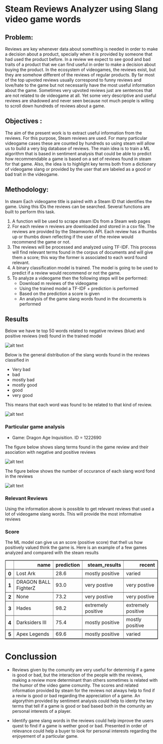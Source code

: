 # Steam Reviews Analyzer using Slang video game words

## Problem: 

Reviews are key whenever data about something is needed in order to make a decision about a product, specially when it is provided by someone that had used the product before.
In a review we expect to see good and bad traits of a product that we can find useful in order to make a decision about buying the product.
In the ecosystem of videogames, the reviews exist, but they are somehow different of the reviews of regular products.
By far most of the top upvoted reviews usually correspond to funny reviews and love/hate to the game but not necessarily have the most useful information about the game. Sometimes very upvoted reviews just are sentences that are not related to de videogame at all. Yet some very descriptive and useful reviews are shadowed and never seen because not much people is willing to scroll down hundreds of reviews about a game.

## Objectives : 

The aim of the present work is to extract useful information from the reviews. For this purpose, Steam reviews are used. For many particular videogame cases these are counted by hundreds so using steam will allow us to build a very big database of reviews. 
The main idea is to train a ML algorithm that is based in sentiment analysis that could be able to predict how recommendable a game is based on a set of reviews found in steam for that game. Also, the idea is to highlight key terms both from a dictionary of videogame slang or provided by the user that are labeled as a good or bad trait in the videogame.

## Methodology: 

In steam Each videogame title is paired with a Steam ID that identifies the game. Using this IDs the reviews can be searched.
Several functions are built to perform this task.

1.	A function will be used to scrape steam IDs from a Steam web pages
2.	For each review n reviews are downloaded and stored in a csv file. The reviews are provided by the Steamworks API. Each review has a thumbs up or thumbs down reflecting if the user of the review would recommend the game or not.
3.	The reviews will be processed and analyzed using TF-IDF. This process will find relevant terms found in the corpus of documents and will give them a score; this way the former is associated to each word found relevant.
4.	A binary classification model is trained. The model is going to be used to predict if a review would recommend or not the game.
5.	To analyze a videogame then the following steps will be performed:
    -	Download m reviews of the videogame
    -	Using the trained model a TF-IDF + prediction is performed
    -	Based on the prediction a score is given
    -	An analysis of the game slang words found in the documents is performed

## Results

Below we have te top 50 words related to negative reviews (blue) and positive reviews (red) found in the trained model

![alt text](./figures/tfidf_general_analysis.png)

Below is the general distribution of the slang words found in the reviews classified in

- Very bad
- bad
- mostly bad
- mostly good
- good
- very good

This means that each word was found to be related to that kind of review.

![alt text](./figures/pie_general_analysis.png)

### Particular game analysis

- Game: Dragon Age Inquisition. ID = 1222690

The figure below shows slang terms found in the game review and their asociation with negative and positive reviews

![alt text](./figures/quality_analysis.png)

The figure below shows the number of occurance of each slang word fond in the reviews

![alt text](./figures/quality_distribution.png)

### Relevant Reviews

Using the information above is possible to get relevant reviews that used a lot of videogame slang words. This will provide the most informative reviews

### Score 

The ML model can give us an score (positive score) that thell us how positively valued think the game is. Here is an example of a few games analyzed and compared with the steam results

<div>

<table border="1" class="dataframe">
  <thead>
    <tr style="text-align: right;">
      <th></th>
      <th>name</th>
      <th>prediction</th>
      <th>steam_results</th>
      <th>recent</th>
    </tr>
  </thead>
  <tbody>
    <tr>
      <th>0</th>
      <td>Lost Ark</td>
      <td>28.6</td>
      <td>mostly positive</td>
      <td>varied</td>
    </tr>
    <tr>
      <th>1</th>
      <td>DRAGON BALL FighterZ</td>
      <td>93.0</td>
      <td>very postive</td>
      <td>very postive</td>
    </tr>
    <tr>
      <th>2</th>
      <td>None</td>
      <td>73.2</td>
      <td>very postive</td>
      <td>very postive</td>
    </tr>
    <tr>
      <th>3</th>
      <td>Hades</td>
      <td>98.2</td>
      <td>extremely positive</td>
      <td>extremely positive</td>
    </tr>
    <tr>
      <th>4</th>
      <td>Darksiders III</td>
      <td>75.4</td>
      <td>mostly positive</td>
      <td>mostly positive</td>
    </tr>
    <tr>
      <th>5</th>
      <td>Apex Legends</td>
      <td>69.6</td>
      <td>mostly positive</td>
      <td>varied</td>
    </tr>
  </tbody>
</table>
</div>


# Conclussion

- Reviews given by the comunity are very useful for determinig if a game is good or bad, but the interaction of the people with the reviews, making a review more determinant than others sometimes is related with the humor of the video game comunity. The scores and related information provided by steam for the reviews not always help to find if a reviw is good or bad regarding the appreciation of a game. An algorythim provided by sentiment analysis could help to identy the key terms that tell if a game is good or bad based both in the comunity an personal interests of a player.

- Identify game slang words in the reviews could help improve the users quest to find if a game is wether good or bad. Presented in order of relevance could help a buyer to look for personal interests regarding the enjoyement of a particular game. 
